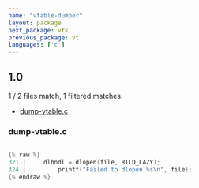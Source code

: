 ```yaml
---
name: "vtable-dumper"
layout: package
next_package: vtk
previous_package: vt
languages: ['c']
---
```

## 1.0
1 / 2 files match, 1 filtered matches.

 - [dump-vtable.c](#dump-vtablec)

### dump-vtable.c

```c

{% raw %}
321 |     dlhndl = dlopen(file, RTLD_LAZY);
324 |         printf("Failed to dlopen %s\n", file);
{% endraw %}

```